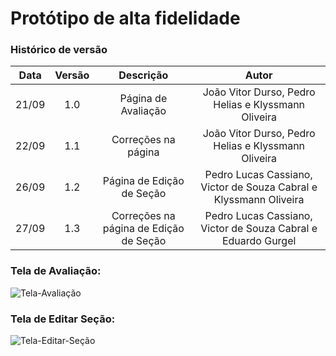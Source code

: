 ﻿# Protótipo de alta fidelidade

### Histórico de versão

| Data  | Versão |               Descrição                |                               Autor                               |
| :---: | :----: | :------------------------------------: | :---------------------------------------------------------------: |
| 21/09 |  1.0   |          Página de Avaliação           |        João Vitor Durso, Pedro Helias e Klyssmann Oliveira        |
| 22/09 |  1.1   |          Correções na página           |        João Vitor Durso, Pedro Helias e Klyssmann Oliveira        |
| 26/09 |  1.2   |       Página de Edição de Seção        | Pedro Lucas Cassiano, Victor de Souza Cabral e Klyssmann Oliveira |
| 27/09 |  1.3   | Correções na página de Edição de Seção |   Pedro Lucas Cassiano, Victor de Souza Cabral e Eduardo Gurgel   |

### Tela de Avaliação:

![Tela-Avaliação](https://github.com/fga-eps-mds/2021-1-hospitalar/blob/main/docs/assets/produtos/prototipos/prototipo_time_a/tela_avaliacao_time_a_corrigido.png?raw=true)

### Tela de Editar Seção:

![Tela-Editar-Seção](https://github.com/fga-eps-mds/2021-1-hospitalar/blob/main/docs/assets/produtos/prototipos/prototipo_time_a/tela_editar_secao_time_a_corrigido.png?raw=true)
